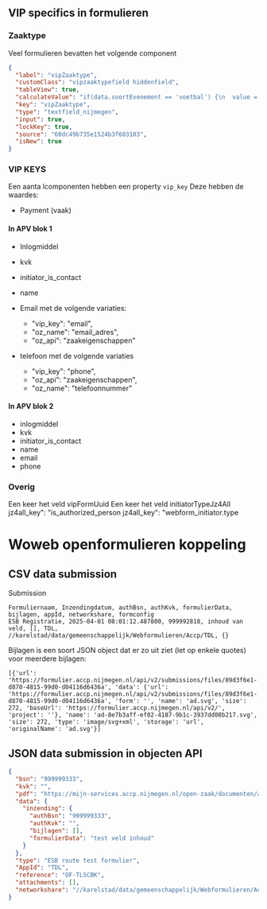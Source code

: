 
## VIP specifics in formulieren

### Zaaktype
Veel formulieren bevatten het volgende component
```json
{
  "label": "vipZaaktype",
  "customClass": "vipzaaktypefield hiddenfield",
  "tableView": true,
  "calculateValue": "if(data.soortEvenement == 'voetbal') {\n  value = 'fc669b32-7f54-49e7-a452-9b6340bd1524';\n}else if(data.regelsBootfeest == 'nee' || data.regelsEvenement == 'nee' || data.regelsOpenbareRuimte == 'nee') {\n  value = '8fbd51c8-6cf8-4fad-863e-900ace122dc3';\n} else {\n  value = '707d70e2-5a4c-4e8d-9930-0562ade8cf80';\n}",
  "key": "vipZaaktype",
  "type": "textfield_nijmegen",
  "input": true,
  "lockKey": true,
  "source": "60dc49b735e1524b3f603103",
  "isNew": true
}
```

### VIP KEYS
Een aanta lcomponenten hebben een property `vip_key`
Deze hebben de waardes:
- Payment (vaak)

#### In APV blok 1
- Inlogmiddel
- kvk
- initiator_is_contact
- name

- Email met de volgende variaties:
  - "vip_key": "email",
  - "oz_name": "email_adres",
  - "oz_api": "zaakeigenschappen"

- telefoon met de volgende variaties
  - "vip_key": "phone",
  - "oz_api": "zaakeigenschappen",
  - "oz_name": "telefoonnummer"

#### In APV blok 2
- inlogmiddel
- kvk
- initiator_is_contact
- name
- email
- phone

### Overig
Een keer het veld vipFormUuid
Een keer het veld initiatorTypeJz4All
jz4all_key": "is_authorized_person
jz4all_key": "webform_initiator.type




# Woweb openformulieren koppeling


## CSV data submission
Submission
```csv
Formuliernaam, Inzendingdatum, authBsn, authKvk, formulierData, bijlagen, appId, networkshare, formconfig
ESB Registratie, 2025-04-01 08:01:12.487800, 999992818, inhoud van veld, [], TDL, //karelstad/data/gemeenschappelijk/Webformulieren/Accp/TDL, {}
```

Bijlagen is een soort JSON object dat er zo uit ziet (let op enkele quotes) voor meerdere bijlagen:
```
[{'url': 'https://formulier.accp.nijmegen.nl/api/v2/submissions/files/89d3f6e1-d870-4815-99d0-d04116d6436a', 'data': {'url': 'https://formulier.accp.nijmegen.nl/api/v2/submissions/files/89d3f6e1-d870-4815-99d0-d04116d6436a', 'form': '', 'name': 'ad.svg', 'size': 272, 'baseUrl': 'https://formulier.accp.nijmegen.nl/api/v2/', 'project': ''}, 'name': 'ad-8e7b3aff-ef02-4187-9b1c-3937dd08b217.svg', 'size': 272, 'type': 'image/svg+xml', 'storage': 'url', 'originalName': 'ad.svg'}]
```

## JSON data submission in objecten API
```json
{
  "bsn": "999999333",
  "kvk": "",
  "pdf": "https://mijn-services.accp.nijmegen.nl/open-zaak/documenten/api/v1/enkelvoudiginformatieobjecten/a00f581a-0aa3-4f34-b983-70ecc36f5476",
  "data": {
    "inzending": {
      "authBsn": "999999333",
      "authKvk": "",
      "bijlagen": [],
      "formulierData": "test veld inhoud"
    }
  },
  "type": "ESB route test formulier",
  "AppId": "TDL",
  "reference": "OF-TLSCBK",
  "attachments": [],
  "networkshare": "//karelstad/data/gemeenschappelijk/Webformulieren/Accp/TDL"
}
```